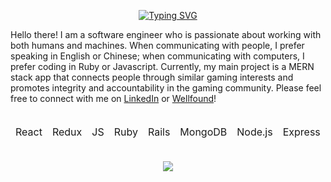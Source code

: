 <p align="center">
  <a href="https://git.io/typing-svg"><img src="https://readme-typing-svg.demolab.com?font=Fira+Code&size=18&duration=3500&pause=800&color=681AFF&background=000000&center=true&vCenter=true&width=500&lines=hi%2C+my+name+is+gary;i+am+a+full+stack+developer;thanks+for+visiting!" alt="Typing SVG" /></a>
</p>

<div background-color="000000" color="681AFF">
  Hello there! I am a software engineer who is passionate about working with both humans and machines. When communicating with people, I prefer speaking in English or Chinese; when communicating with computers, I prefer coding in Ruby or Javascript. Currently, my main project is a MERN stack app that connects people through similar gaming interests and promotes integrity and accountability in the gaming community. Please feel free to connect with me on <a href="https://www.linkedin.com/in/garyhor65/">LinkedIn</a> or <a href="https://wellfound.com/u/gary-hor-1">Wellfound</a>!
</div>

<br />


<table align="center">
  <thead>
    <tr>
      <td>React</td>
      <td>Redux</td>
      <td>JS</td>
      <td>Ruby</td>
      <td>Rails</td>
      <td>MongoDB</td>
      <td>Node.js</td>
      <td>Express</td>
      <td>SQL</td>
      <td>HTML</td>
      <td>CSS</td>
      <td>D3</td>
      <td>AWS</td>
    </tr>
  </thead>
</table>

<br />

<div align="center">
    <!-- <img src="https://github-readme-stats.vercel.app/api?username=g-hor&hide_title=true&theme=midnight-purple&show_icons=true"> -->
    <img src="https://github-readme-stats.vercel.app/api/top-langs/?username=g-hor&layout=compact&theme=midnight-purple">
</div>
